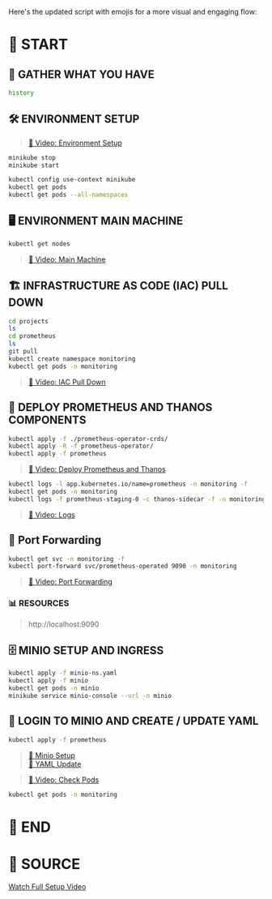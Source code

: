 Here's the updated script with emojis for a more visual and engaging flow:

# 🚀 START

## 📜 GATHER WHAT YOU HAVE
```bash
history
```

## 🛠️ ENVIRONMENT SETUP
> [🔗 Video: Environment Setup](https://youtu.be/feHSU0BMcco?t=468)
```bash
minikube stop
minikube start

kubectl config use-context minikube
kubectl get pods
kubectl get pods --all-namespaces
```

## 🖥️ ENVIRONMENT MAIN MACHINE
```bash
kubectl get nodes
```

> [🔗 Video: Main Machine](https://youtu.be/feHSU0BMcco?t=492)

## 🏗️ INFRASTRUCTURE AS CODE (IAC) PULL DOWN
```bash
cd projects
ls
cd prometheus
ls
git pull
kubectl create namespace monitoring
kubectl get pods -n monitoring
```

> [🔗 Video: IAC Pull Down](https://youtu.be/feHSU0BMcco?t=620)

## 🚢 DEPLOY PROMETHEUS AND THANOS COMPONENTS
```bash
kubectl apply -f ./prometheus-operator-crds/
kubectl apply -R -f prometheus-operator/
kubectl apply -f prometheus
```

> [🔗 Video: Deploy Prometheus and Thanos](https://youtu.be/feHSU0BMcco?t=631)

```bash
kubectl logs -l app.kubernetes.io/name=prometheus -n monitoring -f
kubectl get pods -n monitoring
kubectl logs -f prometheus-staging-0 -c thanos-sidecar -f -n monitoring
```

> [🔗 Video: Logs](https://youtu.be/feHSU0BMcco?t=686)

## 🔄 Port Forwarding
```bash
kubectl get svc -n monitoring -f
kubectl port-forward svc/prometheus-operated 9090 -n monitoring
```

> [🔗 Video: Port Forwarding](https://youtu.be/feHSU0BMcco?t=690)

### 📊 RESOURCES
> http://localhost:9090

## 🗄️ MINIO SETUP AND INGRESS
```bash
kubectl apply -f minio-ns.yaml
kubectl apply -f minio
kubectl get pods -n minio
minikube service minio-console --url -n minio
```

## 🔐 LOGIN TO MINIO AND CREATE / UPDATE YAML
```bash
kubectl apply -f prometheus
```

> [🔗 Minio Setup](https://youtu.be/feHSU0BMcco?t=779)  
> [🔗 YAML Update](https://youtu.be/feHSU0BMcco?t=887)

> [🔗 Video: Check Pods](https://youtu.be/feHSU0BMcco)

```bash
kubectl get pods -n monitoring
```


# 🎉 END

# 🔗 SOURCE
[Watch Full Setup Video](https://youtu.be/feHSU0BMcco)
